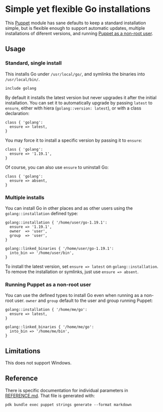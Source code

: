 # Simple yet flexible Go installations

This [Puppet][] module has sane defaults to keep a standard installation simple,
but is flexible enough to support automatic updates, multiple installations of
diferent versions, and running [Puppet as a non-root user][non-root].

[Puppet]: https://github.com/puppetlabs/puppet
[non-root]: #running-puppet-as-a-non-root-user

## Usage

### Standard, single install

This installs Go under `/usr/local/go/`, and symlinks the binaries into
`/usr/local/bin/`.

``` puppet
include golang
```

By default it installs the latest version but never upgrades it after the
initial installation. You can set it to automatically upgrade by passing
`latest` to `ensure`, either with hiera (`golang::version: latest`), or with
a class declaration:

``` puppet
class { 'golang':
  ensure => latest,
}
```

You may force it to install a specific version by passing it to `ensure`:

``` puppet
class { 'golang':
  ensure => '1.19.1',
}
```

Of course, you can also use `ensure` to uninstall Go:

``` puppet
class { 'golang':
  ensure => absent,
}
```

### Multiple installs

You can install Go in other places and as other users using the
`golang::installation` defined type:

``` puppet
golang::installation { '/home/user/go-1.19.1':
  ensure => '1.19.1',
  owner  => 'user',
  group  => 'user',
}

golang::linked_binaries { '/home/user/go-1.19.1':
  into_bin => '/home/user/bin',
}
```

To install the latest version, set `ensure => latest` on `golang::installation`.
To remove the installation or symlinks, just use `ensure => absent`.

### Running Puppet as a non-root user

You can use the defined types to install Go even when running as a non-root
user. `owner` and `group` default to the user and group running Puppet:

``` puppet
golang::installation { '/home/me/go':
  ensure => latest,
}

golang::linked_binaries { '/home/me/go':
  into_bin => '/home/me/bin',
}
```

## Limitations

This does not support Windows.

## Reference

There is specific documentation for individual parameters in
[REFERENCE.md](REFERENCE.md). That file is generated with:

```
pdk bundle exec puppet strings generate --format markdown
```

